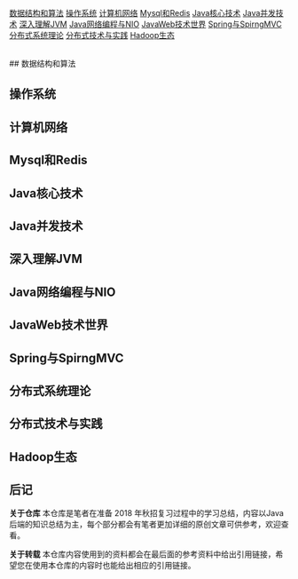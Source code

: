 [数据结构和算法](#算法) 
[操作系统](#操作系统)
[计算机网络](#计算机网络) 
[Mysql和Redis](#Mysql和Redis) 
[Java核心技术](#Java核心技术)
[Java并发技术](#Java并发技术) 
[深入理解JVM](#深入理解JVM)
[Java网络编程与NIO](#Java网络编程与NIO)
[JavaWeb技术世界](#JavaWeb技术世界) 
[Spring与SpirngMVC](#Spring与SpirngMVC) 
[分布式系统理论](#分布式系统理论)
[分布式技术与实践](#分布式技术与实践)
[Hadoop生态](#Hadoop生态)

</br>
## 数据结构和算法

## 操作系统

## 计算机网络

## Mysql和Redis

## Java核心技术

## Java并发技术

## 深入理解JVM

## Java网络编程与NIO

## JavaWeb技术世界

## Spring与SpirngMVC

## 分布式系统理论

## 分布式技术与实践

## Hadoop生态


## 后记
**关于仓库**
本仓库是笔者在准备 2018 年秋招复习过程中的学习总结，内容以Java后端的知识总结为主，每个部分都会有笔者更加详细的原创文章可供参考，欢迎查看。 

**关于转载**
本仓库内容使用到的资料都会在最后面的参考资料中给出引用链接，希望您在使用本仓库的内容时也能给出相应的引用链接。


